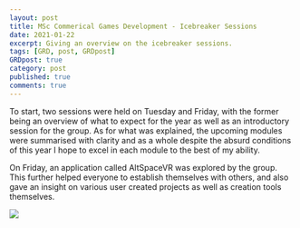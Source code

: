 ```yaml
---
layout: post
title: MSc Commerical Games Development - Icebreaker Sessions
date: 2021-01-22
excerpt: Giving an overview on the icebreaker sessions.
tags: [GRD, post, GRDpost]
GRDpost: true
category: post
published: true
comments: true
---
```

To start, two sessions were held on Tuesday and Friday, with the former being an overview of what to expect for the year as well as an introductory session for the group. As for what was explained, the upcoming modules were summarised with clarity and as a whole despite the absurd conditions of this year I hope to excel in each module to the best of my ability. 

On Friday, an application called AltSpaceVR was explored by the group. This further helped everyone to establish themselves with others, and also gave an insight on various user created projects as well as creation tools themselves.

<a href="https://i.imgur.com/0odYrBg.png"><img src="https://i.imgur.com/0odYrBg.png"></a>